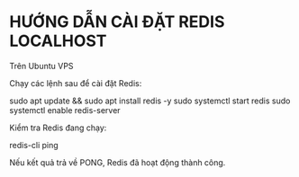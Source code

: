 # HƯỚNG DẪN CÀI ĐẶT REDIS LOCALHOST

Trên Ubuntu VPS

Chạy các lệnh sau để cài đặt Redis:

sudo apt update && sudo apt install redis -y
sudo systemctl start redis
sudo systemctl enable redis-server

Kiểm tra Redis đang chạy:

redis-cli ping

Nếu kết quả trả về PONG, Redis đã hoạt động thành công.

